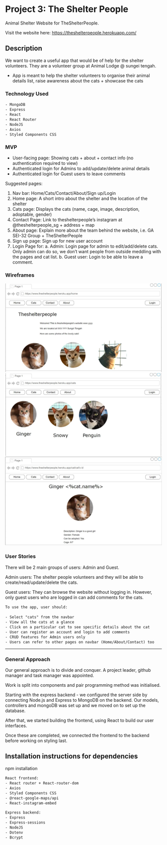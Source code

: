 # Project 3: The Shelter People

Animal Shelter Website for TheShelterPeople.

Visit the website here: https://theshelterpeople.herokuapp.com/

## Description
We want to create a useful app that would be of help for the shelter volunteers. They are a volunteer group at Animal Lodge @ sungei tengah.

-	App is meant to help the shelter volunteers to organise their animal details list, raise awareness about the cats + showcase the cats

### Technology Used

```
- MongoDB
- Express
- React
- React Router
- NodeJS
- Axios
- Styled Components CSS
```

### MVP
- User-facing page: Showing cats + about + contact info (no authentication required to view)
- Authenticated login for Admins to add/update/delete animal details
- Authenticated login for Guest users to leave comments

Suggested pages:
1.	Nav bar: Home/Cats/Contact/About/Sign up/Login
2.	Home page: A short intro about the shelter and the location of the shelter
3.	Cats page: Displays the cats (name, cage, image, description, adoptable, gender)
4.	Contact Page: Link to theshelterpeople’s instagram at @theshelterpeople_sg + address + map 
5.	About page: Explain more about the team behind the website, i.e. GA SEI-32 Group + TheShelterPeople
6.  Sign up page: Sign up for new user account
7.	Login Page for: 
a.	Admin: Login page for admin to edit/add/delete cats. Only admin can do so, we don’t want people from outside meddling with the pages and cat list.
b. Guest user: Login to be able to leave a comment.

### Wireframes
<img src="./drawio/wireframe1.JPG"/>
<img src="./drawio/wireframe2.JPG"/>
<img src="./drawio/wireframe3.JPG"/>

### User Stories

There will be 2 main groups of users: Admin and Guest.

Admin users:
The shelter people volunteers and they will be able to create/read/update/delete the cats.

Guest users:
They can browse the website without logging in.
However, only guest users who are logged in can add comments for the cats.

```
To use the app, user should:

- Select "cats" from the navbar
- View all the cats at a glance
- Click on a particular cat to see specific details about the cat
- User can register an account and login to add comments
- CRUD features for Admin users only
- Users can refer to other pages on navbar (Home/About/Contact) too

```

---

### General Approach
Our general approach is to divide and conquer. 
A project leader, github manager and task manager was appointed.

Work is split into components and pair programming method was initialised.

Starting with the express backend - we configured the server side by connecting Node.js and Express to MongoDB on the backend. Our models, controllers and mongoDB was set up and we moved on to set up the database.

After that, we started building the frontend, using React to build our user interfaces.

Once these are completed, we connected the frontend to the backend before working on styling last.

## Installation instructions for dependencies
<!-- Fill up as the project goes along... -->
npm installation

```
React frontend:
- React router + React-router-dom
- Axios
- Styled Components CSS
- @react-google-maps/api
- React-instagram-embed
```

```
Express backend:
- Express
- Express-sessions
- NodeJS
- Dotenv
- Bcrypt
```
